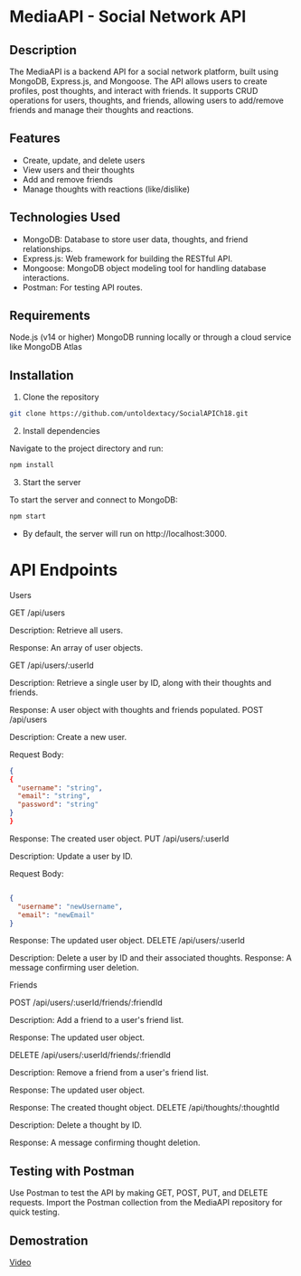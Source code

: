 # MediaAPI - Social Network API

## Description

The MediaAPI is a backend API for a social network platform, built using MongoDB, Express.js, and Mongoose. The API allows users to create profiles, post thoughts, and interact with friends. It supports CRUD operations for users, thoughts, and friends, allowing users to add/remove friends and manage their thoughts and reactions.

## Features
- Create, update, and delete users
- View users and their thoughts
- Add and remove friends
- Manage thoughts with reactions (like/dislike)

## Technologies Used
- MongoDB: Database to store user data, thoughts, and friend relationships.
- Express.js: Web framework for building the RESTful API.
- Mongoose: MongoDB object modeling tool for handling database interactions.
- Postman: For testing API routes.

## Requirements
Node.js (v14 or higher)
MongoDB running locally or through a cloud service like MongoDB Atlas

## Installation

1) Clone the repository
```bash
git clone https://github.com/untoldextacy/SocialAPICh18.git
```

2) Install dependencies

Navigate to the project directory and run:

```bash
npm install
```

3) Start the server

To start the server and connect to MongoDB:

```bash
npm start
```

- By default, the server will run on http://localhost:3000.

# API Endpoints

Users

GET /api/users

Description: Retrieve all users.

Response: An array of user objects.

GET /api/users/:userId

Description: Retrieve a single user by ID, along with their thoughts and friends.

Response: A user object with thoughts and friends populated.
POST /api/users

Description: Create a new user.

Request Body:

```json
{
{
  "username": "string",
  "email": "string",
  "password": "string"
}
}
```
Response: The created user object.
PUT /api/users/:userId

Description: Update a user by ID.

Request Body:

```json

{
  "username": "newUsername",
  "email": "newEmail"
}
```

Response: The updated user object.
DELETE /api/users/:userId

Description: Delete a user by ID and their associated thoughts.
Response: A message confirming user deletion.

Friends

POST /api/users/:userId/friends/:friendId

Description: Add a friend to a user's friend list.

Response: The updated user object.

DELETE /api/users/:userId/friends/:friendId

Description: Remove a friend from a user's friend list.

Response: The updated user object.

Response: The created thought object.
DELETE /api/thoughts/:thoughtId

Description: Delete a thought by ID.

Response: A message confirming thought deletion.


## Testing with Postman
Use Postman to test the API by making GET, POST, PUT, and DELETE requests.
Import the Postman collection from the MediaAPI repository for quick testing.

## Demostration
[Video](https://youtu.be/LEyS_IQy5ls)
